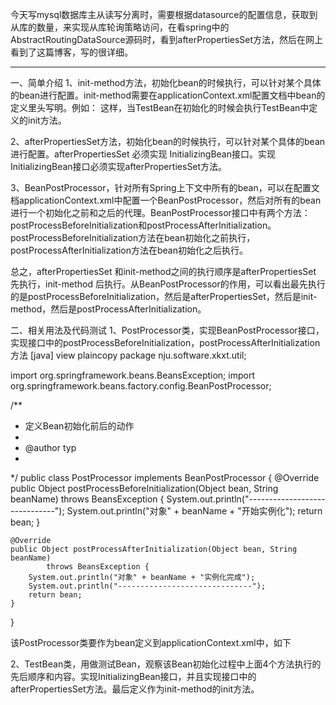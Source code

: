 今天写mysql数据库主从读写分离时，需要根据datasource的配置信息，获取到从库的数量，来实现从库轮询策略访问，在看spring中的AbstractRoutingDataSource源码时，看到afterPropertiesSet方法，然后在网上看到了这篇博客，写的很详细。

-------------------------------------------------------

一、简单介绍
1、init-method方法，初始化bean的时候执行，可以针对某个具体的bean进行配置。init-method需要在applicationContext.xml配置文档中bean的定义里头写明。例如：<bean id="TestBean" class="nju.software.xkxt.util.TestBean" init-method="init"></bean>
这样，当TestBean在初始化的时候会执行TestBean中定义的init方法。

2、afterPropertiesSet方法，初始化bean的时候执行，可以针对某个具体的bean进行配置。afterPropertiesSet 必须实现 InitializingBean接口。实现 InitializingBean接口必须实现afterPropertiesSet方法。

3、BeanPostProcessor，针对所有Spring上下文中所有的bean，可以在配置文档applicationContext.xml中配置一个BeanPostProcessor，然后对所有的bean进行一个初始化之前和之后的代理。BeanPostProcessor接口中有两个方法： postProcessBeforeInitialization和postProcessAfterInitialization。 postProcessBeforeInitialization方法在bean初始化之前执行， postProcessAfterInitialization方法在bean初始化之后执行。

总之，afterPropertiesSet 和init-method之间的执行顺序是afterPropertiesSet 先执行，init-method 后执行。从BeanPostProcessor的作用，可以看出最先执行的是postProcessBeforeInitialization，然后是afterPropertiesSet，然后是init-method，然后是postProcessAfterInitialization。

二、相关用法及代码测试
1、PostProcessor类，实现BeanPostProcessor接口，实现接口中的postProcessBeforeInitialization，postProcessAfterInitialization方法
[java] view plaincopy
package nju.software.xkxt.util;

import org.springframework.beans.BeansException;
import org.springframework.beans.factory.config.BeanPostProcessor;

/**
 * 定义Bean初始化前后的动作
 *
 * @author typ
 *
 */
public class PostProcessor implements BeanPostProcessor {
    @Override
    public Object postProcessBeforeInitialization(Object bean, String beanName)
            throws BeansException {
        System.out.println("------------------------------");
        System.out.println("对象" + beanName + "开始实例化");
        return bean;
    }

    @Override
    public Object postProcessAfterInitialization(Object bean, String beanName)
            throws BeansException {
        System.out.println("对象" + beanName + "实例化完成");
        System.out.println("------------------------------");
        return bean;
    }

}

该PostProcessor类要作为bean定义到applicationContext.xml中，如下
<bean class="nju.software.xkxt.util.PostProcessor"></bean>

2、TestBean类，用做测试Bean，观察该Bean初始化过程中上面4个方法执行的先后顺序和内容。实现InitializingBean接口，并且实现接口中的afterPropertiesSet方法。最后定义作为init-method的init方法。